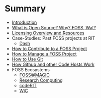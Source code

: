 # Summary

* [Introduction](README.md)
* [What is Open Source? Why? FOSS, Wat?](chapters/fosswat.md)
* [Licensing Overview and Resources](chapters/licensing.md)
* Case-Studies: Past FOSS projects at RIT
   * [Dash](chapters/case-studies/dash.md)
* [How to Contribute to a FOSS Project](chapters/contributing.md)
* [How to Manage a FOSS Project](chapters/projectmanagement.md)
* [How to Use Git](chapters/howtogit.md)
* [How Github and other Code Hosts Work](chapters/hostingcode.md)
* FOSS Ecosystems
   * [FOSS@MAGIC](chapters/ecosystems/fossatmagic.md)
   * [Research Computing](chapters/ecosystems/ritrc.md)
   * [codeRIT](chapters/ecosystems/coderit.md)
   * [WiC](chapters/ecosystems/ritwic.md)
